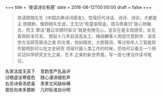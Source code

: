 +++
title = '夜读诗论有感'
date = 2016-06-12T00:00:00
draft = false
+++

> 夜读顾随先生《中国古典诗词感发》，觉得历代诗话、诗评、诗论，大都是主
> 观臆断。像顾随先生说，王无功“牧童驱犊返，猎马带禽归”是心物融合，而王
> 摩诘“暮云空碛时驱马”就是有物无心，这实在是主观感受，全无客观标准可言。
> 想起十几年前读高友工、梅祖麟等人用现代音韵学、语言学方法研究唐诗之美
> 的文章，恍如隔世。大胆猜测，等过些年人工智能软件聪明到可以在文史研究
> 领域代替人类工作的时候，恐怕可以看见一个用实证科学研究文化之美、艺术
> 之美的新世界罢。写一首七律当作读书笔记。

<div class="poem">
<pre>
名家法度无高下  意韵宽严乱品评
过眼虚谈寒瘦色  随心漫讲细宏声
右丞诗骨添悲喜  羡季文风缺纵横
褒贬向来多臆断  几时标准自分明
</pre>
</div>
